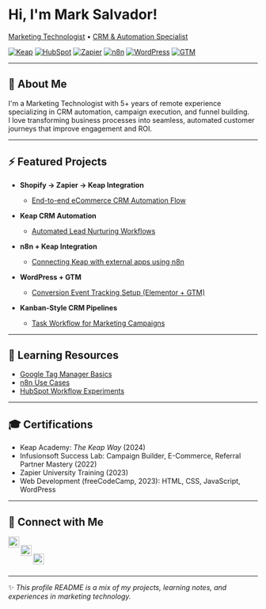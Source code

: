 # Hi, I'm Mark Salvador!  
[Marketing Technologist](https://github.com/marksalvador) • [CRM & Automation Specialist](https://www.linkedin.com/in/mark-allan-salvador-0832b1199)

[![Keap](https://img.shields.io/badge/CRM-Keap-green)](https://keap.com)
[![HubSpot](https://img.shields.io/badge/CRM-HubSpot-orange)](https://hubspot.com)
[![Zapier](https://img.shields.io/badge/Automation-Zapier-yellow)](https://zapier.com)
[![n8n](https://img.shields.io/badge/Automation-n8n-blue)](https://n8n.io)
[![WordPress](https://img.shields.io/badge/Web-WordPress-lightgrey)](https://wordpress.org)
[![GTM](https://img.shields.io/badge/Tracking-Google_Tag_Manager-blue)](https://tagmanager.google.com)

---

## 👋 About Me

I'm a Marketing Technologist with 5+ years of remote experience specializing in CRM automation, campaign execution, and funnel building.  
I love transforming business processes into seamless, automated customer journeys that improve engagement and ROI.

---

## ⚡ Featured Projects

- **Shopify → Zapier → Keap Integration**  
  - [End-to-end eCommerce CRM Automation Flow](https://github.com/marksalvador/shopify-zapier-keap)  

- **Keap CRM Automation**  
  - [Automated Lead Nurturing Workflows](https://github.com/malsmr21/KeapCRMAutomations)  

- **n8n + Keap Integration**  
  - [Connecting Keap with external apps using n8n](https://github.com/marksalvador/projects/keap-n8n-integration)  

- **WordPress + GTM**  
  - [Conversion Event Tracking Setup (Elementor + GTM)](https://github.com/marksalvador/projects/wordpress-gtm)  

- **Kanban-Style CRM Pipelines**  
  - [Task Workflow for Marketing Campaigns](https://github.com/marksalvador/projects/kanban-crm-pipeline)    

---

## 📖 Learning Resources

- [Google Tag Manager Basics](https://github.com/marksalvador/learning-resources/gtm/intro.md)  
- [n8n Use Cases](https://github.com/marksalvador/learning-resources/n8n/use-cases.md)  
- [HubSpot Workflow Experiments](https://github.com/marksalvador/learning-resources/hubspot/crm-workflows.md)  

---

## 🎓 Certifications

- Keap Academy: *The Keap Way* (2024)  
- Infusionsoft Success Lab: Campaign Builder, E-Commerce, Referral Partner Mastery (2022)  
- Zapier University Training (2023)  
- Web Development (freeCodeCamp, 2023): HTML, CSS, JavaScript, WordPress  

---

## 🤝 Connect with Me

[<img align="left" alt="YouTube" width="22px" src="https://cdn.jsdelivr.net/npm/simple-icons@v3/icons/youtube.svg" />][youtube]  
[<img align="left" alt="LinkedIn" width="22px" src="https://cdn.jsdelivr.net/npm/simple-icons@v3/icons/linkedin.svg" />][linkedin]  
[<img align="left" alt="Twitter" width="22px" src="https://cdn.jsdelivr.net/npm/simple-icons@v3/icons/twitter.svg" />][twitter]  

<br clear="left"/>

[youtube]: https://www.youtube.com/YOUR_CHANNEL  
[linkedin]: https://www.linkedin.com/in/mark-allan-salvador-0832b1199  
[twitter]: https://twitter.com/YOUR_HANDLE  

---

✨ *This profile README is a mix of my projects, learning notes, and experiences in marketing technology.*
